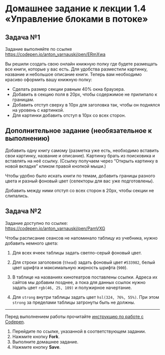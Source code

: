 # Домашнее задание к лекции 1.4 «Управление блоками в потоке»

## Задача №1

Задание выполняйте по ссылке https://codepen.io/anton_varnauski/pen/ERmXwa

Вы решили создать свою онлайн книжную полку где будете размещать все книги, которые у вас есть. Для удобства разместили картинку, название и небольшое описание книги. Теперь вам необходимо красиво оформить вашу книжную полку:

- Сделать размер секции равным 40% окна браузера.
- Добавить в секцию поля в 20px, чтобы содержимое не прилипало к границам.
- Добавить отступ сверху в 10px для заголовка так, чтобы он поднялся на уровень с картинкой.
- Для картинки добавить отступ в 10px со всех сторон.

## Дополнительное задание (необязательное к выполнению)

Добавить одну книгу самому (разметка уже есть, необходимо вставить свои картинку, название и описание). Картинку брать из поисковика и вставлять на неё ссылку. (Ссылку получаем через “Открыть картинку в новой вкладке” кликом правой кнопкой мыши.)

Чтобы удобно было искать книги по темам, добавить границы разного цвета и разный фоновый цвет (селекторы для вас уже подготовлены).

Добавить между ними отступ со всех сторон в 20px, чтобы секции не слипались.

## Задача №2

Задание доступно по ссылке: https://codepen.io/anton_varnauski/pen/PamVXG

Чтобы расписание сеансов не напоминало таблицу из учебника, нужно добавить немного цвета:

1. Для всех ячеек таблицы задать светло-серый фоновый цвет.

2. Для строки заголовков (`thead`) задать фоновый цвет `#533982`, белый цвет шрифта и максимальную жирность шрифта (`900`).

3. В таблице на названиях кинотеатров поставлены ссылки. Адреса их сайтов мы добавим позднее, а пока для данных ссылок нужно задать цвет `rgb(46, 25, 109)` и полужирное начертание.

4. Для `strong` внутри таблицы задать цвет `hsl(324, 76%, 55%)`. При этом `strong` за пределами таблицы затронуты быть не должны.

---
Перед выполнением работы прочитайте [инструкцию по работе с Codepen](https://netology-code.github.io/guides/codepen/).

1. Перейдите по ссылке, указанной в соответствующем задании.
2. Нажмите кнопку **Fork**.
3. Выполните домашнее задание.
4. Нажмите кнопку **Save**.
